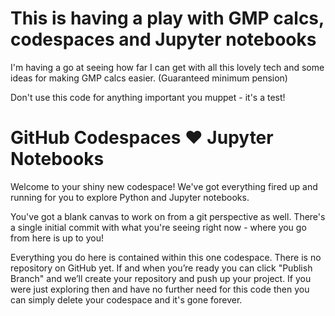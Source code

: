 # This is having a play with GMP calcs, codespaces and Jupyter notebooks

I'm having a go at seeing how far I can get with all this lovely tech and some ideas for making GMP calcs easier.  (Guaranteed minimum pension)

Don't use this code for anything important you muppet - it's a test!



# GitHub Codespaces ♥️ Jupyter Notebooks

Welcome to your shiny new codespace! We've got everything fired up and running for you to explore Python and Jupyter notebooks.

You've got a blank canvas to work on from a git perspective as well. There's a single initial commit with what you're seeing right now - where you go from here is up to you!

Everything you do here is contained within this one codespace. There is no repository on GitHub yet. If and when you’re ready you can click "Publish Branch" and we’ll create your repository and push up your project. If you were just exploring then and have no further need for this code then you can simply delete your codespace and it's gone forever.
